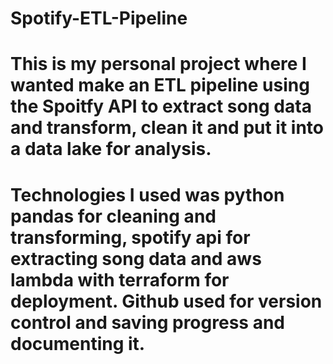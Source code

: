# Spotify-ETL-Pipeline


# This is my personal project where I wanted make an ETL pipeline using the Spoitfy API to extract song data and transform, clean it and put it into a data lake for analysis.
# Technologies I used was python pandas for cleaning and transforming, spotify api for extracting song data and aws lambda with terraform for deployment. Github used for version control and   saving progress and documenting it.